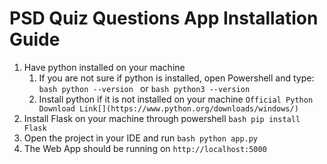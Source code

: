 # PSD Quiz Questions App Installation Guide
1. Have python installed on your machine
    1. If you are not sure if python is installed, open Powershell and type: ```bash python --version ``` or  ```bash python3 --version ```
    2. Install python if it is not installed on your machine ``` Official Python Download Link[](https://www.python.org/downloads/windows/) ```
2. Install Flask on your machine through powershell ```bash pip install Flask ```
3. Open the project in your IDE and run ```bash python app.py ```
4. The Web App should be running on ``` http://localhost:5000 ```
